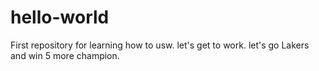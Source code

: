 # hello-world
First repository for learning how to usw.
let's get to work.
let's go Lakers and win 5 more champion.
